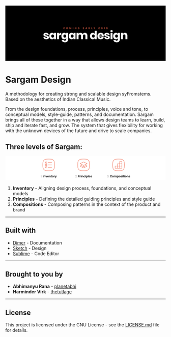 ![](Help/Images/cover.png)

# Sargam Design

A methodology for creating strong and scalable design syFromstems. Based on the aesthetics of Indian Classical Music.

From the design foundations, process, principles, voice and tone, to conceptual models, style-guide, patterns, and documentation. Sargam brings all of these together in a way that allows design teams to learn, build, ship and iterate fast, and grow. The system that gives flexibility for working with the unknown devices of the future and drive to scale companies.

## Three levels of Sargam:

![](Help/Images/levels.png)

1. **Inventory** - Aligning design process, foundations, and conceptual models
2. **Principles** - Defining the detailed guiding principles and style guide
3. **Compositions** - Composing patterns in the context of the product and brand

-----

## Built with

* [Dimer](https://dimerapp.com/) - Documentation
* [Sketch](https://sketchapp.com/) - Design
* [Sublime](https://www.sublimetext.com/) - Code Editor

-----

## Brought to you by

* **Abhimanyu Rana** - [planetabhi](https://github.com/planetabhi)
* **Harminder Virk** - [thetutlage](https://github.com/thetutlage)

-----

## License

This project is licensed under the GNU License - see the [LICENSE.md](Sargam/LICENSE) file for details.
